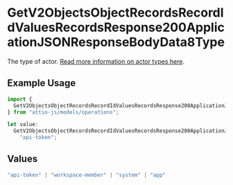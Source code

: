 # GetV2ObjectsObjectRecordsRecordIdValuesRecordsResponse200ApplicationJSONResponseBodyData8Type

The type of actor. [Read more information on actor types here](/docs/actors).

## Example Usage

```typescript
import {
  GetV2ObjectsObjectRecordsRecordIdValuesRecordsResponse200ApplicationJSONResponseBodyData8Type,
} from "attio-js/models/operations";

let value:
  GetV2ObjectsObjectRecordsRecordIdValuesRecordsResponse200ApplicationJSONResponseBodyData8Type =
    "api-token";
```

## Values

```typescript
"api-token" | "workspace-member" | "system" | "app"
```